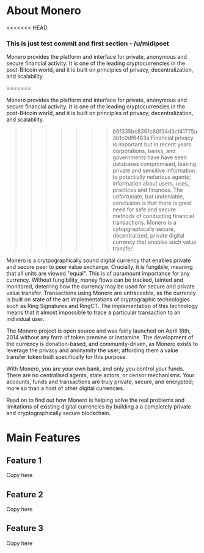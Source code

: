 # About Monero
<<<<<<< HEAD
 
### This is just test commit and first section - /u/midipoet
 
Monero provides the platform and interface for private, anonymous and secure financial activity. It is one of the leading cryptocurrencies in the post-Bitcoin world, and it is built on principles of privacy, decentralization, and scalability.

=======

Monero provides the platform and interface for private, anonymous and secure financial activity. It is one of the leading cryptocurrencies in the post-Bitcoin world, and it is built on principles of privacy, decentralization, and scalability.

>>>>>>> b6f335bc8361c80f34d3cf41775a3b1c0df6483a
Financial privacy is important but in recent years corporations, banks, and governments have have seen databases compromised, leaking private and sensitive information to potentially nefarious agents; information about users, uses, practices and finances. The unfortunate, but undeniable, conclusion is that there is great need for safe and secure methods of conducting financial transactions. Monero is a cytopgraphically secure, decentralized, private digital currency that enables such value transfer.  

Monero is a crytpographically sound digital currency that enables private and secure peer to peer value exchange. Crucially, it is fungibile, meaning that all units are viewed "equal". This is of paramount importance for any currency. Without fungibility, money flows can be tracked, tainted and monitored, deterring how the currency may be used for secure and private value transfer. Transactions using Monero are untraceable, as the currency is built on state of the art implementations of cryptographic technologies such as Ring Signatures and RingCT. The implementation of this technology means that it almost impossible to trace a particular transaction to an individual user. 

The Monero project is open source and was fairly launched on April 18th, 2014 without any form of token premine or instamine. The development of the currency is donation-based, and community-driven, as Monero exists to leverage the privacy and anonymity the user; affording them a value transfer token built specifically for this purpose. 

With Monero, you are your own bank, and only you control your funds. There are no centralised agents, state actors, or censor mechanisms. Your accounts, funds and transactions are truly private, secure, and encrypted; more so than a host of other digital currencies.

Read on to find out how Monero is helping solve the real problems and limitations of existing digital currencies by building a a completely private and cryptographically secure blockchain.

# Main Features

## Feature 1

Copy here

## Feature 2

Copy here

## Feature 3

Copy here
